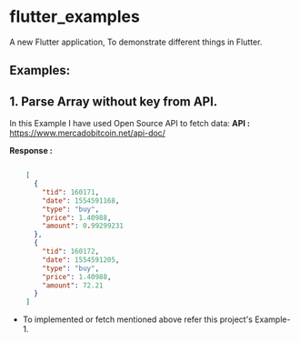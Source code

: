 # flutter_examples

A new Flutter application, To demonstrate different things in Flutter.

## Examples:

## 1. Parse Array without key from API.
In this Example I have used Open Source API to fetch data: 
**API :** https://www.mercadobitcoin.net/api-doc/

**Response :**
```json

    [
      {
        "tid": 160171,
        "date": 1554591168,
        "type": "buy",
        "price": 1.40988,
        "amount": 0.99299231
      },
      {
        "tid": 160172,
        "date": 1554591205,
        "type": "buy",
        "price": 1.40988,
        "amount": 72.21
      }
    ]

```

- To implemented or fetch mentioned above refer this project's Example-1.

